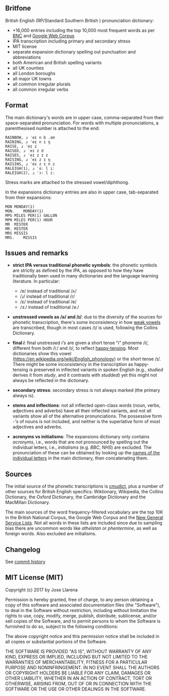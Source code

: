 ## Britfone



British English (RP/Standard Southern British ) pronunciation dictionary:

* +16,000 entries including the top 10,000 most frequent words as per [BNC](http://www.kilgarriff.co.uk/bnc-readme.html)
 and [Google Web Corpus](http://norvig.com/ngrams)
* IPA transcription including primary and secondary stress
* MIT license
* separate expansion dictionary spelling out punctuation and abbreviations
* both American and British spelling variants
* all UK counties
* all London boroughs
* all major UK towns
* all common irregular plurals
* all common irregular verbs

## Format

The main dictionary's words are in upper case, comma-separated from their space-separated pronunciation. For words
with multiple pronunciations, a parenthesised number is attached to the end:

```
RAINBOW, ɹ ˈeɪ n b ˌəʊ
RAINING, ɹ ˈeɪ n ɪ ŋ
RAISE, ɹ ˈeɪ z
RAISED, ɹ ˈeɪ z d
RAISES, ɹ ˈeɪ z ɪ z
RAISING, ɹ ˈeɪ z ɪ ŋ
RAISINS, ɹ ˈeɪ z ɪ n z
RALEIGH(1), ɹ ˈɑː l iː
RALEIGH(2), ɹ ˈɔː l iː
```

Stress marks are attached to the stressed vowel/diphthong.

In the expansions dictionary entries are also in upper case, tab-separated from their expansions:


```
MON	MONDAY(1)
MON.	MONDAY(1)
MPG	MILES PER(1) GALLON
MPH	MILES PER(1) HOUR
MR	MISTER
MR.	MISTER
MRS	MISSIS
MRS.	MISSIS
```
## Issues and remarks


* **strict IPA versus traditional phonetic symbols**: the phonetic symbols are strictly as defined by the IPA, as opposed to how
they have traditionally been used in many dictionaries and the language learning literature. In particular:

  - /ɐ/ instead of traditional /ʌ/
  - /ɹ/ instead of traditional /r/
  - /ɛ/ instead of traditional /e/
  - /ɜː/ instead of traditional /əː/

* **unstressed vowels as /ə/ and /ɪ/**: due to the diversity of the sources for phonetic transcription, there's some inconsistency in how [weak vowels](https://en.wikipedia.org/wiki/Phonological_history_of_English_high_front_vowels#Developments_involving_weak_vowels)
 are transcribed, though in most cases /ɪ/ is used, following the Collins Dictionary.

* **final _i_**: final unstressed _i's_ are given a short tense "i" phoneme /i/, different from both /iː/ and /ɪ/, to reflect [happy-tensing](https://en.wikipedia.org/wiki/Phonological_history_of_English_high_front_vowels#Happy-tensing). Most dictionaries show this vowel (https://en.wikipedia.org/wiki/English_phonology) or the short tense /ɪ/.
There might be some inconsistency in the transcription as happy-tensing is preserved in inflected variants in spoken English (e.g., _studied_ derives it from _study_, and it contrasts with _studded_) yet this might not always be reflected in the dictionary.

* **secondary stress**: secondary stress is not always marked (the primary always is).

* **stems and inflections**: not all inflected open-class words (noun, verbs, adjectives and adverbs) have all their inflected variants, and not all variants show all of the alternative pronunciations. The possessive form _-'s_
of nouns is not included, and neither is the superlative form of most adjectives and adverbs.

* **acronyms vs initialisms**: The expansions dictionary only contains _acronyms_, i.e., words that are _not_ pronounced by spelling
 out the individual letters, i.e.,  _initialisms_ (e.g. _BBC_, _NHS_) are excluded. The pronunciation of these can
 be obtained by looking up the [names of the individual letters](https://en.wikipedia.org/wiki/English_alphabet)
 in the main dictionary, then concatenating them.

## Sources

The initial source of the phonetic transcriptions is [cmudict](https://github.com/cmusphinx/cmudict), plus a number of other sources for British English specifics:
Wiktionary, Wikipedia, the Collins Dictionary, the Oxford Dictionary, the Cambridge Dictionary and the MacMillan Dictionary.

The main sources of the word frequency-filtered vocabulary are the top 10K in the British National Corpus, the Google Web Corpus and the [New General Service Lists](http://www.newgeneralservicelist.org).
Not all words in these lists are included since due to sampling bias there are uncommon words like _athelstan_ or _phentermine_, as well as foreign words. Also excluded are initialisms.

## Changelog

See [commit history](https://github.com/JoseLlarena/Britfone/commits/master)

## MIT License (MIT)

Copyright (c) 2017 by Jose Llarena

Permission is hereby granted, free of charge, to any person obtaining a copy of
this software and associated documentation files (the "Software"), to deal in
the Software without restriction, including without limitation the rights to
use, copy, modify, merge, publish, distribute, sublicense, and/or sell copies of
the Software, and to permit persons to whom the Software is furnished to do so,
subject to the following conditions:

The above copyright notice and this permission notice shall be included in all
copies or substantial portions of the Software.

THE SOFTWARE IS PROVIDED "AS IS", WITHOUT WARRANTY OF ANY KIND, EXPRESS OR
IMPLIED, INCLUDING BUT NOT LIMITED TO THE WARRANTIES OF MERCHANTABILITY, FITNESS
FOR A PARTICULAR PURPOSE AND NONINFRINGEMENT. IN NO EVENT SHALL THE AUTHORS OR
COPYRIGHT HOLDERS BE LIABLE FOR ANY CLAIM, DAMAGES OR OTHER LIABILITY, WHETHER
IN AN ACTION OF CONTRACT, TORT OR OTHERWISE, ARISING FROM, OUT OF OR IN
CONNECTION WITH THE SOFTWARE OR THE USE OR OTHER DEALINGS IN THE SOFTWARE.